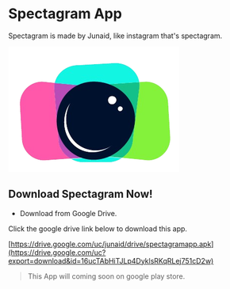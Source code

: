 # Spectagram App
Spectagram is made by Junaid, like instagram that's spectagram.

![Spectagram App Icon](./assets/logo.png)

## Download Spectagram Now!
 - Download from Google Drive.
 
 Click the google drive link below to download this app.

[https://drive.google.com/uc/junaid/drive/spectagramapp.apk](https://drive.google.com/uc?export=download&id=16ucTAbHiTJLp4DyklsRKqRLej751cD2w)

> This App will coming soon on google play store.



